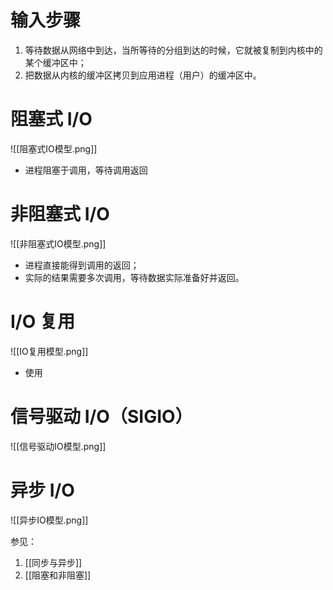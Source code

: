 # 输入步骤
1. 等待数据从网络中到达，当所等待的分组到达的时候，它就被复制到内核中的某个缓冲区中；
2. 把数据从内核的缓冲区拷贝到应用进程（用户）的缓冲区中。

# 阻塞式 I/O

![[阻塞式IO模型.png]]
- 进程阻塞于调用，等待调用返回

# 非阻塞式 I/O

![[非阻塞式IO模型.png]]
- 进程直接能得到调用的返回；
- 实际的结果需要多次调用，等待数据实际准备好并返回。

# I/O 复用

![[IO复用模型.png]]
- 使用


# 信号驱动 I/O（SIGIO）

![[信号驱动IO模型.png]]

# 异步 I/O

![[异步IO模型.png]]


参见：
1. [[同步与异步]]
2. [[阻塞和非阻塞]]
